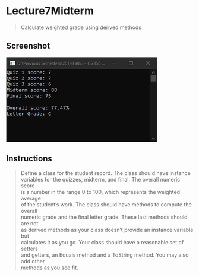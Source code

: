 # Lecture7Midterm
> Calculate weighted grade using derived methods

## Screenshot
![screenshot](Lecture7Midterm.png)

## Instructions
> Define a class for the student record. The class should have instance  
> variables for the quizzes, midterm, and final. The overall numeric score  
> is a number in the range 0 to 100, which represents the weighted average  
> of the student’s work. The class should have methods to compute the overall  
> numeric grade and the final letter grade.  These last methods should are not  
> as derived methods as your class doesn’t provide an instance variable but  
> calculates it as you go. Your class should have a reasonable set of setters  
> and getters, an Equals method and a ToString method.  You may also add other  
> methods as you see fit.